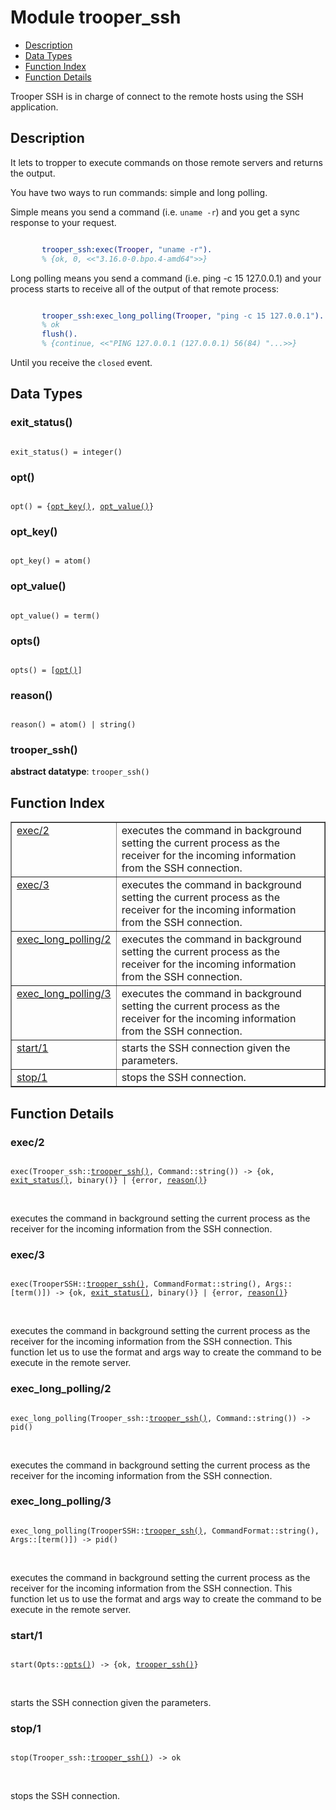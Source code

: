 

# Module trooper_ssh #
* [Description](#description)
* [Data Types](#types)
* [Function Index](#index)
* [Function Details](#functions)

Trooper SSH is in charge of connect to the remote hosts using the SSH
application.

<a name="description"></a>

## Description ##

It lets to tropper to execute commands on those remote
servers and returns the output.

You have two ways to run commands: simple and long polling.

Simple means you send a command (i.e. `uname -r`) and you get a sync
response to your request.

```erlang

       trooper_ssh:exec(Trooper, "uname -r").
       % {ok, 0, <<"3.16.0-0.bpo.4-amd64">>}
```

Long polling means you send a command (i.e. ping -c 15 127.0.0.1)
and your process starts to receive all of the output of that remote
process:

```erlang

       trooper_ssh:exec_long_polling(Trooper, "ping -c 15 127.0.0.1").
       % ok
       flush().
       % {continue, <<"PING 127.0.0.1 (127.0.0.1) 56(84) "...>>}
```

Until you receive the `closed` event.
<a name="types"></a>

## Data Types ##




### <a name="type-exit_status">exit_status()</a> ###


<pre><code>
exit_status() = integer()
</code></pre>




### <a name="type-opt">opt()</a> ###


<pre><code>
opt() = {<a href="#type-opt_key">opt_key()</a>, <a href="#type-opt_value">opt_value()</a>}
</code></pre>




### <a name="type-opt_key">opt_key()</a> ###


<pre><code>
opt_key() = atom()
</code></pre>




### <a name="type-opt_value">opt_value()</a> ###


<pre><code>
opt_value() = term()
</code></pre>




### <a name="type-opts">opts()</a> ###


<pre><code>
opts() = [<a href="#type-opt">opt()</a>]
</code></pre>




### <a name="type-reason">reason()</a> ###


<pre><code>
reason() = atom() | string()
</code></pre>




### <a name="type-trooper_ssh">trooper_ssh()</a> ###


__abstract datatype__: `trooper_ssh()`

<a name="index"></a>

## Function Index ##


<table width="100%" border="1" cellspacing="0" cellpadding="2" summary="function index"><tr><td valign="top"><a href="#exec-2">exec/2</a></td><td>executes the command in background setting the current process as the
receiver for the incoming information from the SSH connection.</td></tr><tr><td valign="top"><a href="#exec-3">exec/3</a></td><td>executes the command in background setting the current process as the
receiver for the incoming information from the SSH connection.</td></tr><tr><td valign="top"><a href="#exec_long_polling-2">exec_long_polling/2</a></td><td>executes the command in background setting the current process as the
receiver for the incoming information from the SSH connection.</td></tr><tr><td valign="top"><a href="#exec_long_polling-3">exec_long_polling/3</a></td><td>executes the command in background setting the current process as the
receiver for the incoming information from the SSH connection.</td></tr><tr><td valign="top"><a href="#start-1">start/1</a></td><td>starts the SSH connection given the parameters.</td></tr><tr><td valign="top"><a href="#stop-1">stop/1</a></td><td>stops the SSH connection.</td></tr></table>


<a name="functions"></a>

## Function Details ##

<a name="exec-2"></a>

### exec/2 ###

<pre><code>
exec(Trooper_ssh::<a href="#type-trooper_ssh">trooper_ssh()</a>, Command::string()) -&gt; {ok, <a href="#type-exit_status">exit_status()</a>, binary()} | {error, <a href="#type-reason">reason()</a>}
</code></pre>
<br />

executes the command in background setting the current process as the
receiver for the incoming information from the SSH connection.

<a name="exec-3"></a>

### exec/3 ###

<pre><code>
exec(TrooperSSH::<a href="#type-trooper_ssh">trooper_ssh()</a>, CommandFormat::string(), Args::[term()]) -&gt; {ok, <a href="#type-exit_status">exit_status()</a>, binary()} | {error, <a href="#type-reason">reason()</a>}
</code></pre>
<br />

executes the command in background setting the current process as the
receiver for the incoming information from the SSH connection.
This function let us to use the format and args way to create the
command to be execute in the remote server.

<a name="exec_long_polling-2"></a>

### exec_long_polling/2 ###

<pre><code>
exec_long_polling(Trooper_ssh::<a href="#type-trooper_ssh">trooper_ssh()</a>, Command::string()) -&gt; pid()
</code></pre>
<br />

executes the command in background setting the current process as the
receiver for the incoming information from the SSH connection.

<a name="exec_long_polling-3"></a>

### exec_long_polling/3 ###

<pre><code>
exec_long_polling(TrooperSSH::<a href="#type-trooper_ssh">trooper_ssh()</a>, CommandFormat::string(), Args::[term()]) -&gt; pid()
</code></pre>
<br />

executes the command in background setting the current process as the
receiver for the incoming information from the SSH connection.
This function let us to use the format and args way to create the
command to be execute in the remote server.

<a name="start-1"></a>

### start/1 ###

<pre><code>
start(Opts::<a href="#type-opts">opts()</a>) -&gt; {ok, <a href="#type-trooper_ssh">trooper_ssh()</a>}
</code></pre>
<br />

starts the SSH connection given the parameters.

<a name="stop-1"></a>

### stop/1 ###

<pre><code>
stop(Trooper_ssh::<a href="#type-trooper_ssh">trooper_ssh()</a>) -&gt; ok
</code></pre>
<br />

stops the SSH connection.

